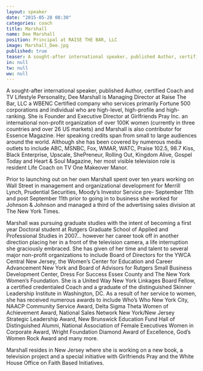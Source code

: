 ```yaml
---
layout: speaker
date: "2015-05-28 08:30"
categories: coach
title: Marshall
name: Dee Marshall
position: Principal at RAISE THE BAR, LLC
image: Marshall_Dee.jpg
published: true
teaser: A sought-after international speaker, published Author, certified Coach and TV Lifestyle Personality, Dee Marshall is Managing Director at Raise The Bar, LLC.
in: null
tw: null
ww: null
---
```

A sought-after international speaker, published Author, certified Coach and TV Lifestyle Personality, Dee Marshall is Managing Director at Raise The Bar, LLC a WBENC Certified company who services primarily Fortune 500 corporations and individual who are high-level, high-profile and high-ranking.  She is Founder and Executive Director at Girlfriends Pray Inc. an international non-profit organization of over 100K women (currently in three countries and over 26 US markets) and Marshall is also contributor for Essence Magazine.  Her speaking credits span from small to large audiences around the world.  Although she has been covered by numerous media outlets to include ABC, MSNBC, Fox, WMAR, WATC, Praise 102.5, 98.7 Kiss, Black Enterprise, Upscale, ShePreneur, Rolling Out, Kingdom Alive, Gospel Today and Heart & Soul Magazine, her most visible television role is resident Life Coach on TV One Makeover Manor.

Prior to launching out on her own Marshall spent over ten years working on Wall Street in management and organizational development for Merrill Lynch, Prudential Securities, Moody’s Investor Service pre- September 11th and post September 11th prior to going in to business she worked for Johnson & Johnson and managed a third of the advertising sales division at The New York Times.

Marshall was pursuing graduate studies with the intent of becoming a first year Doctoral student at Rutgers Graduate School of Applied and Professional Studies in 2007… however her career took off in another direction placing her in a front of the television camera, a life interruption she graciously embraced.  She has given of her time and talent to several major non-profit organizations to include Board of Directors for the YWCA Central New Jersey, the Women’s Center for Education and Career Advancement New York and Board of Advisors for Rutgers Small Business Development Center, Dress For Success Essex County and The New York Women’s Foundation. She is a United Way New York Linkages Board Fellow, a certified credentialed Coach and a graduate of the distinguished Skinner Leadership Institute in Washington, DC.  As a result of her service to women, she has received numerous awards to include Who’s Who New York City, NAACP Community Service Award, Delta Sigma Theta Women of Achievement Award, National Sales Network New York/New Jersey Strategic Leadership Award, New Brunswick Education Fund Hall of Distinguished Alumni, National Association of Female Executives Women in Corporate Award, Wright Foundation Diamond Award of Excellence, God’s Women Rock Award and many more.

Marshall resides in New Jersey where she is working on a new book, a television project and a special initiative with Girlfriends Pray and the White House Office on Faith Based Initiatives. 